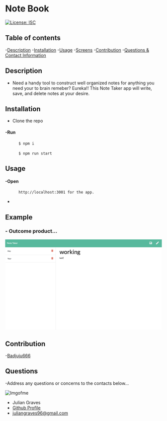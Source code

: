 

# **Note Book**

  [![License: ISC](https://img.shields.io/badge/License-ISC-blue.svg)](https://opensource.org/licenses/ISC)
  

## Table of contents
  -[Description](#Description)
  -[Installation](#Installation)
  -[Usage](#Usage)
  -[Screens](#Screens)
  -[Contribution](#Contribution)
  -[Questions & Contact Information](#Questions)

## Description

  -  Need a handy tool to construct well organized notes for anything you need your to brain remeber? Eureka!! This Note Taker app will write, save, and delete notes at your desire. 

## Installation 

  -  Clone the repo
#### **-Run**
          $ npm i

          $ npm run start
    
## Usage
#### **-Open**
          http://localhost:3001 for the app.
  - 

## Example 
### - Outcome product...

![pics](https://github.com/Badjuju666/Note-Taker/blob/master/screen.png)


## Contribution

  -[Badjuju666](https://github.com/Badjuju666)

## Questions
  -Address any questions or concerns 
  to the contacts below...
                
![Imgofme](https://avatars.githubusercontent.com/u/74938789?v=4)
- Julian Graves
- [Github Profile](https://github.com/Badjuju666)
- <juliangraves96@gmail.com>
